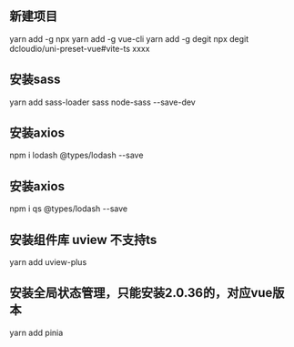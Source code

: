 ## 新建项目
yarn add -g npx
yarn add -g vue-cli
yarn add -g degit
npx degit dcloudio/uni-preset-vue#vite-ts xxxx

## 安装sass
yarn add sass-loader sass node-sass --save-dev

## 安装axios
npm i lodash @types/lodash --save

## 安装axios
npm i qs @types/lodash --save

## 安装组件库 uview 不支持ts
yarn add uview-plus

## 安装全局状态管理，只能安装2.0.36的，对应vue版本
yarn add pinia